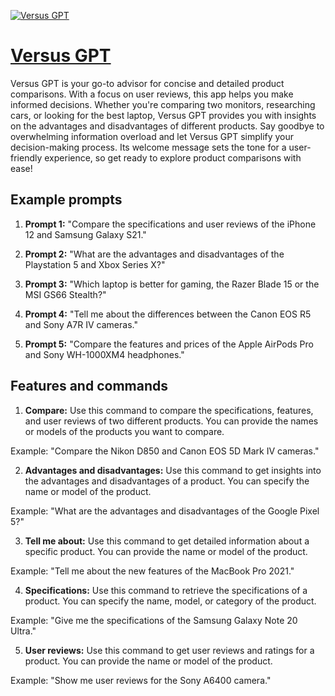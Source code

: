 [![Versus GPT](https://files.oaiusercontent.com/file-A23DV9uhmer6UcZJ5GqkqpU1?se=2123-10-17T16%3A40%3A40Z&sp=r&sv=2021-08-06&sr=b&rscc=max-age%3D31536000%2C%20immutable&rscd=attachment%3B%20filename%3DDALL%25C2%25B7E%25202023-11-10%252019.34.31%2520-%2520A%2520simple%2520and%2520abstract%2520representation%2520of%2520%2527Compare%2520Master%2520GPT%2527.%2520The%2520image%2520shows%2520a%2520balance%2520scale%252C%2520symbolizing%2520comparison%252C%2520with%2520two%2520distinct%2520sides%2520represe.png&sig=BBt5U02/2%2BoOTehz93cLneJCbMns5GQyzl74hCr1QnY%3D)](https://chat.openai.com/g/g-cGFRacO4R-versus-gpt)

# [Versus GPT](https://chat.openai.com/g/g-cGFRacO4R-versus-gpt)

Versus GPT is your go-to advisor for concise and detailed product comparisons. With a focus on user reviews, this app helps you make informed decisions. Whether you're comparing two monitors, researching cars, or looking for the best laptop, Versus GPT provides you with insights on the advantages and disadvantages of different products. Say goodbye to overwhelming information overload and let Versus GPT simplify your decision-making process. Its welcome message sets the tone for a user-friendly experience, so get ready to explore product comparisons with ease!

## Example prompts

1. **Prompt 1:** "Compare the specifications and user reviews of the iPhone 12 and Samsung Galaxy S21."

2. **Prompt 2:** "What are the advantages and disadvantages of the Playstation 5 and Xbox Series X?"

3. **Prompt 3:** "Which laptop is better for gaming, the Razer Blade 15 or the MSI GS66 Stealth?"

4. **Prompt 4:** "Tell me about the differences between the Canon EOS R5 and Sony A7R IV cameras."

5. **Prompt 5:** "Compare the features and prices of the Apple AirPods Pro and Sony WH-1000XM4 headphones."


## Features and commands

1. **Compare:** Use this command to compare the specifications, features, and user reviews of two different products. You can provide the names or models of the products you want to compare.

Example: "Compare the Nikon D850 and Canon EOS 5D Mark IV cameras."

2. **Advantages and disadvantages:** Use this command to get insights into the advantages and disadvantages of a product. You can specify the name or model of the product.

Example: "What are the advantages and disadvantages of the Google Pixel 5?"

3. **Tell me about:** Use this command to get detailed information about a specific product. You can provide the name or model of the product.

Example: "Tell me about the new features of the MacBook Pro 2021."

4. **Specifications:** Use this command to retrieve the specifications of a product. You can specify the name, model, or category of the product.

Example: "Give me the specifications of the Samsung Galaxy Note 20 Ultra."

5. **User reviews:** Use this command to get user reviews and ratings for a product. You can provide the name or model of the product.

Example: "Show me user reviews for the Sony A6400 camera."